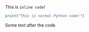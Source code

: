 This is `inline code`!

```python
print("This is normal Python code!")
```

Some text after the code.
